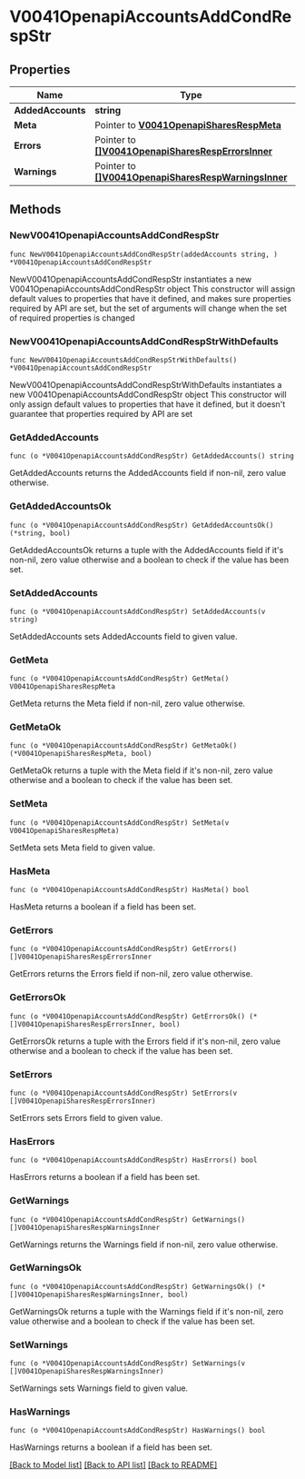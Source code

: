 # V0041OpenapiAccountsAddCondRespStr

## Properties

Name | Type | Description | Notes
------------ | ------------- | ------------- | -------------
**AddedAccounts** | **string** | added_accounts | 
**Meta** | Pointer to [**V0041OpenapiSharesRespMeta**](V0041OpenapiSharesRespMeta.md) |  | [optional] 
**Errors** | Pointer to [**[]V0041OpenapiSharesRespErrorsInner**](V0041OpenapiSharesRespErrorsInner.md) | Query errors | [optional] 
**Warnings** | Pointer to [**[]V0041OpenapiSharesRespWarningsInner**](V0041OpenapiSharesRespWarningsInner.md) | Query warnings | [optional] 

## Methods

### NewV0041OpenapiAccountsAddCondRespStr

`func NewV0041OpenapiAccountsAddCondRespStr(addedAccounts string, ) *V0041OpenapiAccountsAddCondRespStr`

NewV0041OpenapiAccountsAddCondRespStr instantiates a new V0041OpenapiAccountsAddCondRespStr object
This constructor will assign default values to properties that have it defined,
and makes sure properties required by API are set, but the set of arguments
will change when the set of required properties is changed

### NewV0041OpenapiAccountsAddCondRespStrWithDefaults

`func NewV0041OpenapiAccountsAddCondRespStrWithDefaults() *V0041OpenapiAccountsAddCondRespStr`

NewV0041OpenapiAccountsAddCondRespStrWithDefaults instantiates a new V0041OpenapiAccountsAddCondRespStr object
This constructor will only assign default values to properties that have it defined,
but it doesn't guarantee that properties required by API are set

### GetAddedAccounts

`func (o *V0041OpenapiAccountsAddCondRespStr) GetAddedAccounts() string`

GetAddedAccounts returns the AddedAccounts field if non-nil, zero value otherwise.

### GetAddedAccountsOk

`func (o *V0041OpenapiAccountsAddCondRespStr) GetAddedAccountsOk() (*string, bool)`

GetAddedAccountsOk returns a tuple with the AddedAccounts field if it's non-nil, zero value otherwise
and a boolean to check if the value has been set.

### SetAddedAccounts

`func (o *V0041OpenapiAccountsAddCondRespStr) SetAddedAccounts(v string)`

SetAddedAccounts sets AddedAccounts field to given value.


### GetMeta

`func (o *V0041OpenapiAccountsAddCondRespStr) GetMeta() V0041OpenapiSharesRespMeta`

GetMeta returns the Meta field if non-nil, zero value otherwise.

### GetMetaOk

`func (o *V0041OpenapiAccountsAddCondRespStr) GetMetaOk() (*V0041OpenapiSharesRespMeta, bool)`

GetMetaOk returns a tuple with the Meta field if it's non-nil, zero value otherwise
and a boolean to check if the value has been set.

### SetMeta

`func (o *V0041OpenapiAccountsAddCondRespStr) SetMeta(v V0041OpenapiSharesRespMeta)`

SetMeta sets Meta field to given value.

### HasMeta

`func (o *V0041OpenapiAccountsAddCondRespStr) HasMeta() bool`

HasMeta returns a boolean if a field has been set.

### GetErrors

`func (o *V0041OpenapiAccountsAddCondRespStr) GetErrors() []V0041OpenapiSharesRespErrorsInner`

GetErrors returns the Errors field if non-nil, zero value otherwise.

### GetErrorsOk

`func (o *V0041OpenapiAccountsAddCondRespStr) GetErrorsOk() (*[]V0041OpenapiSharesRespErrorsInner, bool)`

GetErrorsOk returns a tuple with the Errors field if it's non-nil, zero value otherwise
and a boolean to check if the value has been set.

### SetErrors

`func (o *V0041OpenapiAccountsAddCondRespStr) SetErrors(v []V0041OpenapiSharesRespErrorsInner)`

SetErrors sets Errors field to given value.

### HasErrors

`func (o *V0041OpenapiAccountsAddCondRespStr) HasErrors() bool`

HasErrors returns a boolean if a field has been set.

### GetWarnings

`func (o *V0041OpenapiAccountsAddCondRespStr) GetWarnings() []V0041OpenapiSharesRespWarningsInner`

GetWarnings returns the Warnings field if non-nil, zero value otherwise.

### GetWarningsOk

`func (o *V0041OpenapiAccountsAddCondRespStr) GetWarningsOk() (*[]V0041OpenapiSharesRespWarningsInner, bool)`

GetWarningsOk returns a tuple with the Warnings field if it's non-nil, zero value otherwise
and a boolean to check if the value has been set.

### SetWarnings

`func (o *V0041OpenapiAccountsAddCondRespStr) SetWarnings(v []V0041OpenapiSharesRespWarningsInner)`

SetWarnings sets Warnings field to given value.

### HasWarnings

`func (o *V0041OpenapiAccountsAddCondRespStr) HasWarnings() bool`

HasWarnings returns a boolean if a field has been set.


[[Back to Model list]](../README.md#documentation-for-models) [[Back to API list]](../README.md#documentation-for-api-endpoints) [[Back to README]](../README.md)


